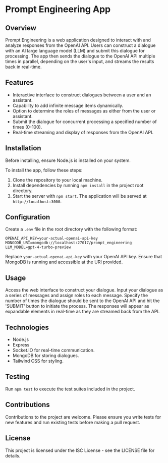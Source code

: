 # Prompt Engineering App

## Overview

Prompt Engineering is a web application designed to interact with and analyze responses from the OpenAI API. Users can construct a dialogue with an AI large language model (LLM) and submit this dialogue for processing. The app then sends the dialogue to the OpenAI API multiple times in parallel, depending on the user's input, and streams the results back in real-time.

## Features

- Interactive interface to construct dialogues between a user and an assistant.
- Capability to add infinite message items dynamically.
- Option to determine the roles of messages as either from the user or assistant.
- Submit the dialogue for concurrent processing a specified number of times (0-100).
- Real-time streaming and display of responses from the OpenAI API.

## Installation

Before installing, ensure Node.js is installed on your system.

To install the app, follow these steps:

1. Clone the repository to your local machine.
2. Install dependencies by running `npm install` in the project root directory.
3. Start the server with `npm start`. The application will be served at `http://localhost:3000`.

## Configuration

Create a `.env` file in the root directory with the following format:

```
OPENAI_API_KEY=your-actual-openai-api-key
MONGODB_URI=mongodb://localhost:27017/prompt_engineering
LLM_MODEL=gpt-4-turbo-preview
```

Replace `your-actual-openai-api-key` with your OpenAI API key. Ensure that MongoDB is running and accessible at the URI provided.

## Usage

Access the web interface to construct your dialogue. Input your dialogue as a series of messages and assign roles to each message. Specify the number of times the dialogue should be sent to the OpenAI API and hit the 'SUBMIT' button to initiate the process. The responses will appear as expandable elements in real-time as they are streamed back from the API.

## Technologies

- Node.js
- Express
- Socket.IO for real-time communication.
- MongoDB for storing dialogues.
- Tailwind CSS for styling.

## Testing

Run `npm test` to execute the test suites included in the project.

## Contributions

Contributions to the project are welcome. Please ensure you write tests for new features and run existing tests before making a pull request.

## License

This project is licensed under the ISC License - see the LICENSE file for details.
